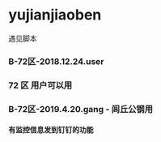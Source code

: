# yujianjiaoben
遇见脚本

### B-72区-2018.12.24.user 
### 72 区 用户可以用


### B-72区-2019.4.20.gang - 闾丘公钢用
#### 有监控信息发到钉钉的功能